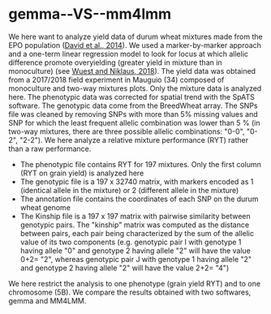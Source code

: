 # gemma--VS--mm4lmm

We here want to analyze yield data of durum wheat mixtures made from the EPO population ([David et al., 2014](https://link.springer.com/article/10.1007/s11032-014-0179-z)). We used a marker-by-marker approach and a one-term linear regression model to look for locus at which allelic difference promote overyielding (greater yield in mixture than in monoculture) (see [Wuest and Niklaus, 2018](https://www.nature.com/articles/s41559-018-0708-y)). The yield data was obtained from a 2017/2018 field experiment in Mauguio (34) composed of monoculture and two-way mixtures plots. Only the mixture data is analyzed here. The phenotypic data was corrected for spatial trend with the SpATS software. The genotypic data come from the BreedWheat array. The SNPs file was cleaned by removing SNPs with more than 5% missing values and SNP for which the least frequent allelic combination was lower than 5 % (in two-way mixtures, there are three possible allelic combinations: "0-0", "0-2", "2-2"). We here analyze a relative mixture performance (RYT) rather than a raw performance.

- The phenotypic file contains RYT for 197 mixtures. Only the first column (RYT on grain yield) is analyzed here
- The genotypic file is a 197 x 32740 matrix, with markers encoded as 1 (identical allele in the mixture) or 2 (different allele in the mixture)
- The annotation file contains the coordinates of each SNP on the durum wheat genome
- The Kinship file is a 197 x 197 matrix with pairwise similarity between genotypic pairs. The "kinship" matrix was computed as the distance between pairs, each pair being characterized by the sum of the allelic value of its two components (e.g. genotypic pair I with genotype 1 having allele "0" and genotype 2 having allele "2" will have the value 0+2= "2", whereas genotypic pair J with genotype 1 having allele "2" and genotype 2 having allele "2" will have the value 2+2= "4")

We here restrict the analysis to one phenotype (grain yield RYT) and to one chromosome (5B). We compare the results obtained with two softwares, gemma and MM4LMM. 
